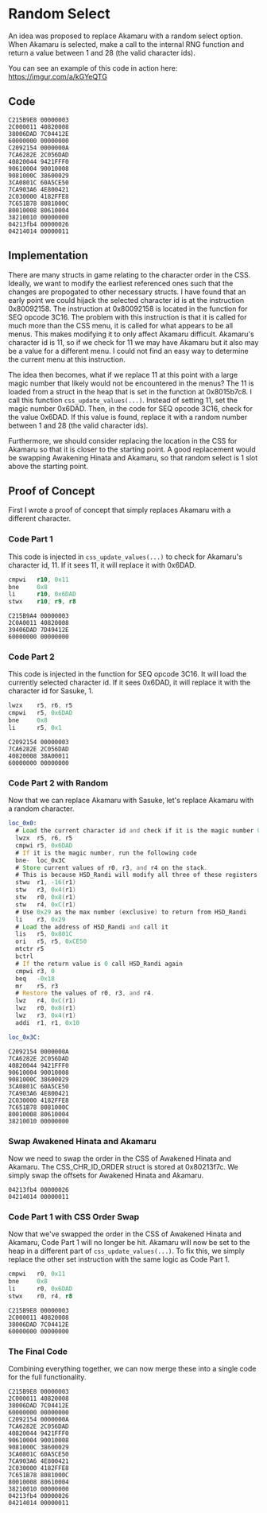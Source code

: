 # Random Select

An idea was proposed to replace Akamaru with a random select option. When Akamaru is selected, make a call to the internal RNG function
and return a value between 1 and 28 (the valid character ids).

You can see an example of this code in action here: https://imgur.com/a/kGYeQTG

## Code

```gecko
C215B9E8 00000003
2C000011 40820008
38006DAD 7C04412E
60000000 00000000
C2092154 0000000A
7CA6282E 2C056DAD
40820044 9421FFF0
90610004 90010008
9081000C 38600029
3CA0801C 60A5CE50
7CA903A6 4E800421
2C030000 4182FFE8
7C651B78 8081000C
80010008 80610004
38210010 00000000
04213fb4 00000026
04214014 00000011
```

## Implementation

There are many structs in game relating to the character order in the CSS. Ideally, we want to modify the earliest referenced ones
such that the changes are propogated to other necessary structs. I have found that an early point we could hijack the selected
character id is at the instruction 0x80092158. The instruction at 0x80092158 is located in the function for SEQ opcode 3C16.
The problem with this instruction is that it is called for much more than the CSS menu, it is called for what appears to be
all menus. This makes modifying it to only affect Akamaru difficult. Akamaru's character id is 11, so if we check for 11 we
may have Akamaru but it also may be a value for a different menu. I could not find an easy way to determine the current menu
at this instruction.

The idea then becomes, what if we replace 11 at this point with a large magic number that likely would not be encountered in
the menus? The 11 is loaded from a struct in the heap that is set in the function at 0x8015b7c8. I call this function
`css_update_values(...)`. Instead of setting 11, set the magic number 0x6DAD. Then, in the code for SEQ opcode 3C16, check
for the value 0x6DAD. If this value is found, replace it with a random number between 1 and 28 (the valid character ids).

Furthermore, we should consider replacing the location in the CSS for Akamaru so that it is closer to the starting point.
A good replacement would be swapping Awakening Hinata and Akamaru, so that random select is 1 slot above the starting point.

## Proof of Concept

First I wrote a proof of concept that simply replaces Akamaru with a different character.

### Code Part 1

This code is injected in `css_update_values(...)` to check for Akamaru's character id, 11. If it sees 11, it will replace it
with 0x6DAD.

```asm
cmpwi   r10, 0x11
bne     0x8
li      r10, 0x6DAD
stwx    r10, r9, r8
```

```gecko
C215B9A4 00000003
2C0A0011 40820008
39406DAD 7D49412E
60000000 00000000
```

### Code Part 2

This code is injected in the function for SEQ opcode 3C16. It will load the currently selected character id. If it sees 0x6DAD,
it will replace it with the character id for Sasuke, 1.

```asm
lwzx    r5, r6, r5
cmpwi   r5, 0x6DAD
bne     0x8
li      r5, 0x1
```

```gecko
C2092154 00000003
7CA6282E 2C056DAD
40820008 38A00011
60000000 00000000
```

### Code Part 2 with Random

Now that we can replace Akamaru with Sasuke, let's replace Akamaru with a random character.

```asm
loc_0x0:
  # Load the current character id and check if it is the magic number 0x6DAD
  lwzx  r5, r6, r5
  cmpwi r5, 0x6DAD
  # If it is the magic number, run the following code
  bne-  loc_0x3C
  # Store current values of r0, r3, and r4 on the stack.
  # This is because HSD_Randi will modify all three of these registers.
  stwu  r1, -16(r1)
  stw   r3, 0x4(r1)
  stw   r0, 0x8(r1)
  stw   r4, 0xC(r1)
  # Use 0x29 as the max number (exclusive) to return from HSD_Randi
  li    r3, 0x29
  # Load the address of HSD_Randi and call it
  lis   r5, 0x801C
  ori   r5, r5, 0xCE50
  mtctr r5
  bctrl
  # If the return value is 0 call HSD_Randi again
  cmpwi r3, 0
  beq   -0x18
  mr    r5, r3
  # Restore the values of r0, r3, and r4.
  lwz   r4, 0xC(r1)
  lwz   r0, 0x8(r1)
  lwz   r3, 0x4(r1)
  addi  r1, r1, 0x10

loc_0x3C:
```

```gecko
C2092154 0000000A
7CA6282E 2C056DAD
40820044 9421FFF0
90610004 90010008
9081000C 38600029
3CA0801C 60A5CE50
7CA903A6 4E800421
2C030000 4182FFE8
7C651B78 8081000C
80010008 80610004
38210010 00000000
```

### Swap Awakened Hinata and Akamaru

Now we need to swap the order in the CSS of Awakened Hinata and Akamaru. The CSS_CHR_ID_ORDER
struct is stored at 0x80213f7c. We simply swap the offsets for Awakened Hinata and Akamaru.

```gecko
04213fb4 00000026
04214014 00000011
```

### Code Part 1 with CSS Order Swap

Now that we've swapped the order in the CSS of Awakened Hinata and Akamaru, Code Part 1 will
no longer be hit. Akamaru will now be set to the heap in a different part of `css_update_values(...)`.
To fix this, we simply replace the other set instruction with the same logic as Code Part 1.

```asm
cmpwi   r0, 0x11
bne     0x8
li      r0, 0x6DAD
stwx    r0, r4, r8
```

```gecko
C215B9E8 00000003
2C000011 40820008
38006DAD 7C04412E
60000000 00000000
```

### The Final Code

Combining everything together, we can now merge these into a single code for the full functionality.

```gecko
C215B9E8 00000003
2C000011 40820008
38006DAD 7C04412E
60000000 00000000
C2092154 0000000A
7CA6282E 2C056DAD
40820044 9421FFF0
90610004 90010008
9081000C 38600029
3CA0801C 60A5CE50
7CA903A6 4E800421
2C030000 4182FFE8
7C651B78 8081000C
80010008 80610004
38210010 00000000
04213fb4 00000026
04214014 00000011
```
